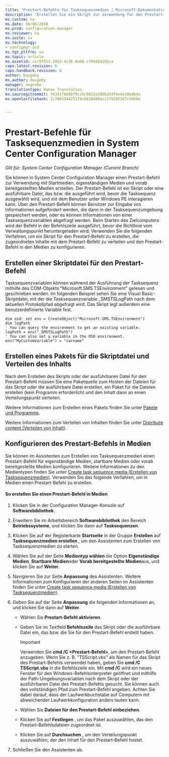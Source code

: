 ```yaml
---
title: "Prestart-Befehle für Tasksequenzmedien | Microsoft-Dokumentation"
description: "Erstellen Sie ein Skript zur Verwendung für den Prestart-Befehl, verteilen Sie die zugeordneten Inhalte mit dem Prestart-Befehl, und konfigurieren Sie den Prestart-Befehl in den Medien."
ms.custom: na
ms.date: 10/06/2016
ms.prod: configuration-manager
ms.reviewer: na
ms.suite: na
ms.technology:
- configmgr-osd
ms.tgt_pltfrm: na
ms.topic: article
ms.assetid: ccc9f652-2953-4c38-8a90-c799484105ca
caps.latest.revision: 6
caps.handback.revision: 0
author: Dougeby
ms.author: dougeby
manager: angrobe
translationtype: Human Translation
ms.sourcegitcommit: 74341fb60bf9ccbc8822e390bd34f9eda58b4bda
ms.openlocfilehash: 1c396534425179c6828d48acc578295167c566be


---
```

# <a name="prestart-commands-for-task-sequence-media-in-system-center-configuration-manager"></a>Prestart-Befehle für Tasksequenzmedien in System Center Configuration Manager

*Gilt für: System Center Configuration Manager (Current Branch)*

Sie können in System Center Configuration Manager einen Prestart-Befehl zur Verwendung mit Startmedien, eigenständigen Medien und vorab bereitgestellten Medien erstellen. Der Prestart-Befehl ist ein Skript oder eine ausführbare Datei, das bzw. die ausgeführt wird, bevor die Tasksequenz ausgewählt wird, und mit dem Benutzer unter Windows PE interagieren kann. Über den Prestart-Befehl können Benutzer zur Eingabe von Informationen aufgefordert werden, die dann in der Tasksequenzumgebung gespeichert werden, oder es können Informationen von einer Tasksequenzvariablen abgefragt werden. Beim Starten des Zielcomputers wird der Befehl in der Befehlszeile ausgeführt, bevor die Richtlinie vom Verwaltungspunkt heruntergeladen wird. Verwenden Sie die folgenden Verfahren, um ein Skript für den Prestart-Befehl zu erstellen, die zugeordneten Inhalte mit dem Prestart-Befehl zu verteilen und den Prestart-Befehl in den Medien zu konfigurieren.  

## <a name="create-a-script-file-to-use-for-the-prestart-command"></a>Erstellen einer Skriptdatei für den Prestart-Befehl  
 Tasksequenzvariablen können während der Ausführung der Tasksequenz mithilfe des COM-Objekts "Microsoft.SMS.TSEnvironment" gelesen und geschrieben werden. Im folgenden Beispiel sehen Sie eine Visual Basic-Skriptdatei, mit der die Tasksequenzvariable _SMSTSLogPath nach dem aktuellen Protokollpfad abgefragt wird. Das Skript legt außerdem eine benutzerdefinierte Variable fest.  

```  
dim osd: set env = CreateObject("Microsoft.SMS.TSEnvironment")  
dim logPath  
' You can query the environment to get an existing variable.  
logPath = env("_SMSTSLogPath")  
' You can also set a variable in the OSD environment.  
env("MyCustomVariable") = "varname"  
```  

## <a name="create-a-package-for-the-script-file-and-distribute-the-content"></a>Erstellen eines Pakets für die Skriptdatei und Verteilen des Inhalts  
 Nach dem Erstellen des Skripts oder der ausführbaren Datei für den Prestart-Befehl müssen Sie eine Paketquelle zum Hosten der Dateien für das Skript oder die ausführbare Datei erstellen, ein Paket für die Dateien erstellen (kein Programm erforderlich) und den Inhalt dann an einen Verteilungspunkt verteilen.  

 Weitere Informationen zum Erstellen eines Pakets finden Sie unter [Pakete und Programme](../../apps/deploy-use/packages-and-programs.md).  

 Weitere Informationen zum Verteilen von Inhalten finden Sie unter [Distribute content (Verteilen von Inhalt)](../../core/servers/deploy/configure/deploy-and-manage-content.md#bkmk_distribute).  

## <a name="configure-the-prestart-command-in-media"></a>Konfigurieren des Prestart-Befehls in Medien  
 Sie können im Assistenten zum Erstellen von Tasksequenzmedien einen Prestart-Befehl für eigenständige Medien, startbare Medien oder vorab bereitgestellte Medien konfigurieren. Weitere Informationen zu den Medientypen finden Sie unter [Create task sequence media (Erstellen von Tasksequenzmedien)](../deploy-use/create-task-sequence-media.md). Verwenden Sie das folgende Verfahren, um in Medien einen Prestart-Befehl zu erstellen.  

#### <a name="to-create-a-prestart-command-in-media"></a>So erstellen Sie einen Prestart-Befehl in Medien  

1.  Klicken Sie in der Configuration Manager-Konsole auf **Softwarebibliothek**.  

2.  Erweitern Sie im Arbeitsbereich **Softwarebibliothek** den Bereich **Betriebssysteme**, und klicken Sie dann auf **Tasksequenzen**.  

3.  Klicken Sie auf der Registerkarte **Startseite** in der Gruppe **Erstellen** auf **Tasksequenzmedien erstellen** , um den Assistenten zum Erstellen von Tasksequenzmedien zu starten.  

4.  Wählen Sie auf der Seite **Medientyp wählen** die Option **Eigenständige Medien**, **Startbare Medien**oder **Vorab bereitgestellte Medien**aus, und klicken Sie auf **Weiter**.  

5.  Navigieren Sie zur Seite **Anpassung** des Assistenten. Weitere Informationen zum Konfigurieren der anderen Seiten im Assistenten finden Sie unter [Create task sequence media (Erstellen von Tasksequenzmedien)](../deploy-use/create-task-sequence-media.md).  

6.  Geben Sie auf der Seite **Anpassung** die folgenden Informationen an, und klicken Sie dann auf **Weiter**.  

    -   Wählen Sie **Prestart-Befehl aktivieren**.  

    -   Geben Sie im Textfeld **Befehlszeile** das Skript oder die ausführbare Datei ein, das bzw. die Sie für den Prestart-Befehl erstellt haben.  

        > [!IMPORTANT]  
        >  Verwenden Sie **cmd /C <Prestart-Befehl\>**, um den Prestart-Befehl anzugeben. Wenn Sie z. B. "TSScript.vbs" als Namen für das Skript des Prestart-Befehls verwendet haben, geben Sie **cmd /C TSScript.vbs** in die Befehlszeile ein. Mit **cmd /C** wird ein neues Fenster für den Windows-Befehlsinterpreter geöffnet und mithilfe der Path-Umgebungsvariablen nach dem Skript oder der ausführbaren Datei des Prestart-Befehls gesucht. Sie können auch den vollständigen Pfad zum Prestart-Befehl angeben. Achten Sie dabei darauf, dass der Laufwerkbuchstabe auf Computern mit abweichender Laufwerkkonfiguration anders lauten kann.  

    -   Wählen Sie **Dateien für den Prestart-Befehl einbeziehen**.  

    -   Klicken Sie auf **Festlegen** , um das Paket auszuwählen, das den Prestart-Befehlsdateien zugeordnet ist.  

    -   Klicken Sie auf **Durchsuchen** , um den Verteilungspunkt auszuwählen, der den Inhalt für den Prestart-Befehl hostet.  

7.  Schließen Sie den Assistenten ab.  



<!--HONumber=Dec16_HO3-->


